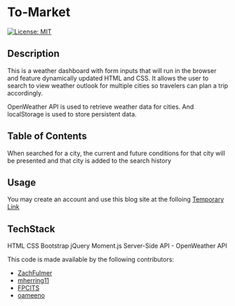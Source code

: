 # To-Market
[![License: MIT](https://img.shields.io/badge/License-MIT-yellow.svg)](https://opensource.org/licenses/MIT)

## Description
This is a weather dashboard with form inputs that will run in the browser and feature dynamically updated HTML and CSS. It allows the user to search to view weather outlook for multiple cities so travelers can plan a trip accordingly.

OpenWeather API is used to retrieve weather data for cities. And localStorage is used to store persistent data.

## Table of Contents
When searched for a city, the current and future conditions for that city will be presented and that city is added to the search history

## Usage
You may create an account and use this blog site at the folloing [Temporary Link](https://www.google.com/)

## TechStack
HTML
CSS
Bootstrap
jQuery
Moment.js
Server-Side API - OpenWeather API


This code is made available by the following contributors: 
 - [ZachFulmer](https://github.com/ZachFulmer)
 - [mherring11](https://github.com/mherring11)
 - [FPCITS](https://github.com/fpcits)
 - [oameeno](https://github.com/oameeno)
